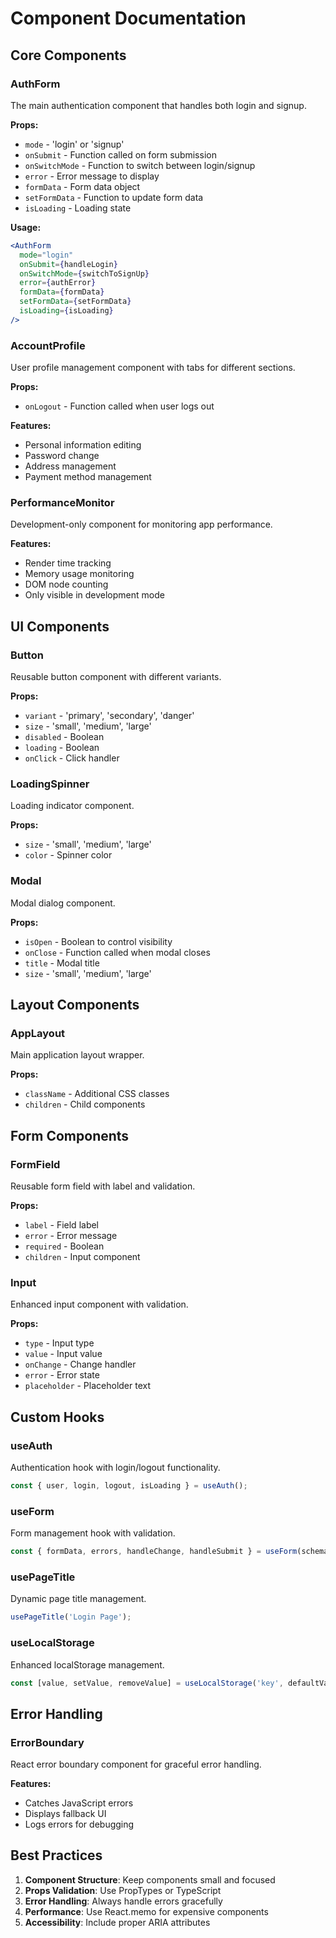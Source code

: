 # Component Documentation

## Core Components

### AuthForm

The main authentication component that handles both login and signup.

**Props:**
- `mode` - 'login' or 'signup'
- `onSubmit` - Function called on form submission
- `onSwitchMode` - Function to switch between login/signup
- `error` - Error message to display
- `formData` - Form data object
- `setFormData` - Function to update form data
- `isLoading` - Loading state

**Usage:**
```jsx
<AuthForm
  mode="login"
  onSubmit={handleLogin}
  onSwitchMode={switchToSignUp}
  error={authError}
  formData={formData}
  setFormData={setFormData}
  isLoading={isLoading}
/>
```

### AccountProfile

User profile management component with tabs for different sections.

**Props:**
- `onLogout` - Function called when user logs out

**Features:**
- Personal information editing
- Password change
- Address management
- Payment method management

### PerformanceMonitor

Development-only component for monitoring app performance.

**Features:**
- Render time tracking
- Memory usage monitoring
- DOM node counting
- Only visible in development mode

## UI Components

### Button

Reusable button component with different variants.

**Props:**
- `variant` - 'primary', 'secondary', 'danger'
- `size` - 'small', 'medium', 'large'
- `disabled` - Boolean
- `loading` - Boolean
- `onClick` - Click handler

### LoadingSpinner

Loading indicator component.

**Props:**
- `size` - 'small', 'medium', 'large'
- `color` - Spinner color

### Modal

Modal dialog component.

**Props:**
- `isOpen` - Boolean to control visibility
- `onClose` - Function called when modal closes
- `title` - Modal title
- `size` - 'small', 'medium', 'large'

## Layout Components

### AppLayout

Main application layout wrapper.

**Props:**
- `className` - Additional CSS classes
- `children` - Child components

## Form Components

### FormField

Reusable form field with label and validation.

**Props:**
- `label` - Field label
- `error` - Error message
- `required` - Boolean
- `children` - Input component

### Input

Enhanced input component with validation.

**Props:**
- `type` - Input type
- `value` - Input value
- `onChange` - Change handler
- `error` - Error state
- `placeholder` - Placeholder text

## Custom Hooks

### useAuth

Authentication hook with login/logout functionality.

```jsx
const { user, login, logout, isLoading } = useAuth();
```

### useForm

Form management hook with validation.

```jsx
const { formData, errors, handleChange, handleSubmit } = useForm(schema);
```

### usePageTitle

Dynamic page title management.

```jsx
usePageTitle('Login Page');
```

### useLocalStorage

Enhanced localStorage management.

```jsx
const [value, setValue, removeValue] = useLocalStorage('key', defaultValue);
```

## Error Handling

### ErrorBoundary

React error boundary component for graceful error handling.

**Features:**
- Catches JavaScript errors
- Displays fallback UI
- Logs errors for debugging

## Best Practices

1. **Component Structure**: Keep components small and focused
2. **Props Validation**: Use PropTypes or TypeScript
3. **Error Handling**: Always handle errors gracefully
4. **Performance**: Use React.memo for expensive components
5. **Accessibility**: Include proper ARIA attributes